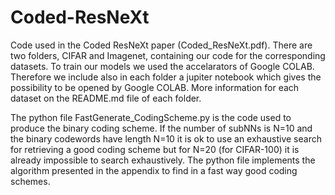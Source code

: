 # Coded-ResNeXt
Code used in the  Coded ResNeXt paper (Coded_ResNeXt.pdf). There are two folders, CIFAR and Imagenet, containing our code for the corresponding datasets. 
To train our models we used the accelarators of Google COLAB. Therefore we include also in each folder a jupiter notebook which gives the possibility to be opened by Google COLAB. More information for each dataset on the README.md file of each folder.


The python file FastGenerate_CodingScheme.py is the code used to produce the binary coding scheme. If the number of subNNs is N=10 and the binary codewords have length N=10 it is ok to use an exhaustive search for retrieving a good coding scheme but for N=20 (for CIFAR-100) it is already impossible to search exhaustively. The python file implements the algorithm presented in the appendix to find in a fast way good coding schemes.
